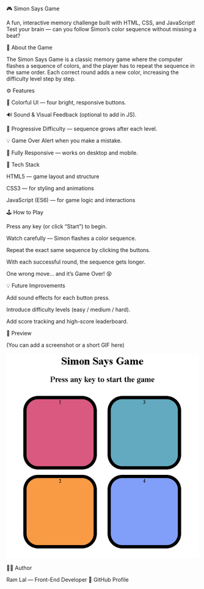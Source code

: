 🎮 Simon Says Game

A fun, interactive memory challenge built with HTML, CSS, and JavaScript!
Test your brain — can you follow Simon’s color sequence without missing a beat?

🧠 About the Game

The Simon Says Game is a classic memory game where the computer flashes a sequence of colors, and the player has to repeat the sequence in the same order. Each correct round adds a new color, increasing the difficulty level step by step.

⚙️ Features

🎨 Colorful UI — four bright, responsive buttons.

🔊 Sound & Visual Feedback (optional to add in JS).

🚀 Progressive Difficulty — sequence grows after each level.

💡 Game Over Alert when you make a mistake.

📱 Fully Responsive — works on desktop and mobile.

🧩 Tech Stack

HTML5 — game layout and structure

CSS3 — for styling and animations

JavaScript (ES6) — for game logic and interactions

🕹️ How to Play

Press any key (or click “Start”) to begin.

Watch carefully — Simon flashes a color sequence.

Repeat the exact same sequence by clicking the buttons.

With each successful round, the sequence gets longer.

One wrong move… and it’s Game Over! 😵


💡 Future Improvements

Add sound effects for each button press.

Introduce difficulty levels (easy / medium / hard).

Add score tracking and high-score leaderboard.

📸 Preview

(You can add a screenshot or a short GIF here)

![Simon Says Preview](preview.png)

🧑‍💻 Author

Ram Lal — Front-End Developer
🔗 GitHub Profile